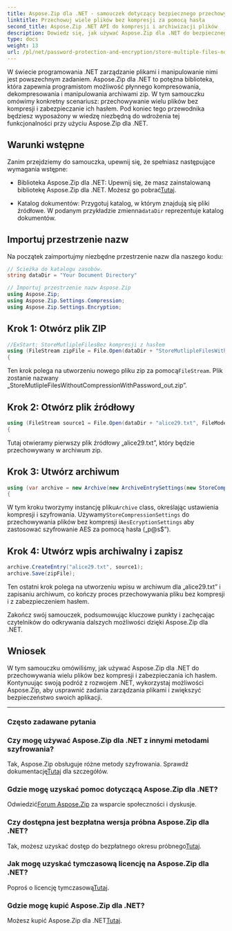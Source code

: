 ```yaml
---
title: Aspose.Zip dla .NET - samouczek dotyczący bezpiecznego przechowywania plików
linktitle: Przechowuj wiele plików bez kompresji za pomocą hasła
second_title: Aspose.Zip .NET API do kompresji i archiwizacji plików
description: Dowiedz się, jak używać Aspose.Zip dla .NET do bezpiecznego przechowywania wielu plików bez kompresji. Proste kroki do ochrony hasłem. Odblokuj moc zarządzania plikami!
type: docs
weight: 13
url: /pl/net/password-protection-and-encryption/store-multiple-files-no-compression-password/
---
```


W świecie programowania .NET zarządzanie plikami i manipulowanie nimi jest powszechnym zadaniem. Aspose.Zip dla .NET to potężna biblioteka, która zapewnia programistom możliwość płynnego kompresowania, dekompresowania i manipulowania archiwami zip. W tym samouczku omówimy konkretny scenariusz: przechowywanie wielu plików bez kompresji i zabezpieczanie ich hasłem. Pod koniec tego przewodnika będziesz wyposażony w wiedzę niezbędną do wdrożenia tej funkcjonalności przy użyciu Aspose.Zip dla .NET.

## Warunki wstępne

Zanim przejdziemy do samouczka, upewnij się, że spełniasz następujące wymagania wstępne:

-  Biblioteka Aspose.Zip dla .NET: Upewnij się, że masz zainstalowaną bibliotekę Aspose.Zip dla .NET. Możesz go pobrać[Tutaj](https://releases.aspose.com/zip/net/).

-  Katalog dokumentów: Przygotuj katalog, w którym znajdują się pliki źródłowe. W podanym przykładzie zmienna`dataDir` reprezentuje katalog dokumentów.

## Importuj przestrzenie nazw

Na początek zaimportujmy niezbędne przestrzenie nazw dla naszego kodu:

```csharp
// Ścieżka do katalogu zasobów.
string dataDir = "Your Document Directory"

// Importuj przestrzenie nazw Aspose.Zip
using Aspose.Zip;
using Aspose.Zip.Settings.Compression;
using Aspose.Zip.Settings.Encryption;
```

## Krok 1: Otwórz plik ZIP

```csharp
//ExStart: StoreMutlipleFilesBez kompresji z hasłem
using (FileStream zipFile = File.Open(dataDir + "StoreMutlipleFilesWithoutCompressionWithPassword_out.zip", FileMode.Create))
{
```

 Ten krok polega na utworzeniu nowego pliku zip za pomocą`FileStream`. Plik zostanie nazwany „StoreMutlipleFilesWithoutCompressionWithPassword_out.zip”.

## Krok 2: Otwórz plik źródłowy

```csharp
using (FileStream source1 = File.Open(dataDir + "alice29.txt", FileMode.Open, FileAccess.Read))
{
```

Tutaj otwieramy pierwszy plik źródłowy „alice29.txt”, który będzie przechowywany w archiwum zip.

## Krok 3: Utwórz archiwum

```csharp
using (var archive = new Archive(new ArchiveEntrySettings(new StoreCompressionSettings(), new AesEcryptionSettings("p@s$", EncryptionMethod.AES256))))
{
```

 W tym kroku tworzymy instancję pliku`Archive` class, określając ustawienia kompresji i szyfrowania. Używamy`StoreCompressionSettings` do przechowywania plików bez kompresji i`AesEcryptionSettings` aby zastosować szyfrowanie AES za pomocą hasła („p@s$”).

## Krok 4: Utwórz wpis archiwalny i zapisz

```csharp
archive.CreateEntry("alice29.txt", source1);
archive.Save(zipFile);
```

Ten ostatni krok polega na utworzeniu wpisu w archiwum dla „alice29.txt” i zapisaniu archiwum, co kończy proces przechowywania pliku bez kompresji i z zabezpieczeniem hasłem.

Zakończ swój samouczek, podsumowując kluczowe punkty i zachęcając czytelników do odkrywania dalszych możliwości dzięki Aspose.Zip dla .NET.

## Wniosek

W tym samouczku omówiliśmy, jak używać Aspose.Zip dla .NET do przechowywania wielu plików bez kompresji i zabezpieczania ich hasłem. Kontynuując swoją podróż z rozwojem .NET, wykorzystaj możliwości Aspose.Zip, aby usprawnić zadania zarządzania plikami i zwiększyć bezpieczeństwo swoich aplikacji.

---

### Często zadawane pytania

### Czy mogę używać Aspose.Zip dla .NET z innymi metodami szyfrowania?
 Tak, Aspose.Zip obsługuje różne metody szyfrowania. Sprawdź dokumentację[Tutaj](https://reference.aspose.com/zip/net/) dla szczegółów.

### Gdzie mogę uzyskać pomoc dotyczącą Aspose.Zip dla .NET?
 Odwiedzić[Forum Aspose.Zip](https://forum.aspose.com/c/zip/37) za wsparcie społeczności i dyskusje.

### Czy dostępna jest bezpłatna wersja próbna Aspose.Zip dla .NET?
 Tak, możesz uzyskać dostęp do bezpłatnego okresu próbnego[Tutaj](https://releases.aspose.com/).

### Jak mogę uzyskać tymczasową licencję na Aspose.Zip dla .NET?
 Poproś o licencję tymczasową[Tutaj](https://purchase.aspose.com/temporary-license/).

### Gdzie mogę kupić Aspose.Zip dla .NET?
 Możesz kupić Aspose.Zip dla .NET[Tutaj](https://purchase.aspose.com/buy).

